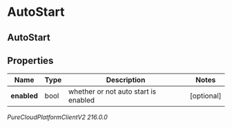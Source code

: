 # AutoStart

## AutoStart

## Properties

|Name | Type | Description | Notes|
|------------ | ------------- | ------------- | -------------|
| **enabled** | bool | whether or not auto start is enabled | [optional] |



_PureCloudPlatformClientV2 216.0.0_
